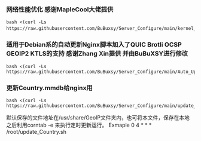 ### 网络性能优化 感谢MapleCool大佬提供
```
bash <(curl -Ls https://raw.githubusercontent.com/BuBuxsy/Server_Configure/main/kernel_optimization.sh）
```
### 适用于Debian系的自动更新Nginx脚本加入了QUIC Brotli OCSP GEOIP2 KTLS的支持 感谢Zhang Xin提供 并由BuBuXSY进行修改	
```
bash <(curl -Ls https://raw.githubusercontent.com/BuBuxsy/Server_Configure/main/Auto_Upgrade_Nginx.sh)
```
### 更新Country.mmdb给nginx用
``` 
bash <(curl -Ls https://raw.githubusercontent.com/BuBuxsy/Server_Configure/main/update_Country.sh)
``` 
默认保存的文件地址在/usr/share/GeoIP文件夹内，也可将本文件，保存在本地之后利用corntab -e 来执行定时更新运行。
Exmaple  0 4 * * * /root/update_Country.sh
